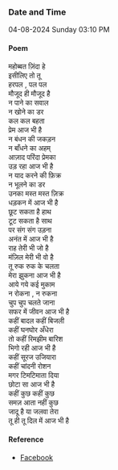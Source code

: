 ### Date and Time

04-08-2024 Sunday 03:10 PM

#### Poem

महोब्बत ज़िंदा हे  <br />
इसीलिए तो तू <br />
हरपल , पल पल  <br />
मौजूद ही मौजूद है <br />
 न पाने का सवाल <br />
न खोने का डर <br />
कल कल बहता <br />
प्रेम आज भी है <br />
 न बंधन की जकड़न <br />
न बाँधने का अहम् <br />
आज़ाद परिंदा प्रेमका <br />
उड़ रहा आज भी है <br />
न याद करने की फ़िक्र <br />
न भूलने का डर <br />
उनका मस्त मस्त ज़िक्र <br />
धड़कन में आज भी है <br />
 छूट सकता है हाथ <br />
टूट सकता है साथ <br />
पर संग संग उड़ना <br />
अनंत में आज भी है <br />
 राह तेरी भी जो है <br />
मंज़िल मेरी भी वो है <br />
तू रुक रुक के चलता <br />
मेरा झुकना आज भी है <br />
 आये गये कई मुकाम <br />
न रोकना , न रुकना <br />
चुप चुप चलते जाना <br />
सफर में जीवन आज भी है <br />
 कहीं बादल कहीं बिजली <br />
कहीं घनघोर अँधेरा <br />
तो कहीं रिमझीम बारिश <br />
भिगो रही आज भी है <br />
 कहीं सूरज उजियारा <br />
कहीं चांदनी रोशन <br />
मगर टिमटिमाता दिया <br />
छोटा सा आज भी है <br />
 कहीं कुछ कहीं कुछ <br />
समज़ आता नहीं कुछ <br />
जादू है या जलवा तेरा <br />
तू ही तू दिल में आज भी है

#### Reference

* [Facebook](https://www.facebook.com/share/p/oGJ2s6FZQjZh5D6D/?mibextid=xfxF2i)
